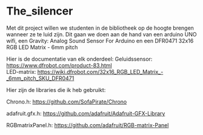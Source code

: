 # The_silencer

Met dit project willen we studenten in de bibliotheek op de hoogte brengen wanneer ze te luid zijn. Dit gaan we doen aan de hand van een arduino UNO wifi, een Gravity: Analog Sound Sensor For Arduino en een DFR0471 32x16 RGB LED Matrix - 6mm pitch

Hier is de documentatie van elk onderdeel:
Geluidssensor: https://www.dfrobot.com/product-83.html  
LED-matrix: https://wiki.dfrobot.com/32x16_RGB_LED_Matrix_-_6mm_pitch_SKU_DFR0471

Hier zijn de libraries die ik heb gebruikt:

Chrono.h: https://github.com/SofaPirate/Chrono

adafruit.gfx.h: https://github.com/adafruit/Adafruit-GFX-Library

RGBmatrixPanel.h: https://github.com/adafruit/RGB-matrix-Panel
